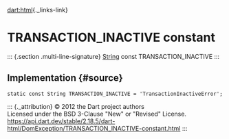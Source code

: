 [dart:html](../../dart-html/dart-html-library){._links-link}

TRANSACTION\_INACTIVE constant
==============================

::: {.section .multi-line-signature}
[String](../../dart-core/string-class) const TRANSACTION\_INACTIVE
:::

Implementation {#source}
--------------

``` {.language-dart data-language="dart"}
static const String TRANSACTION_INACTIVE = 'TransactionInactiveError';
```

::: {._attribution}
© 2012 the Dart project authors\
Licensed under the BSD 3-Clause \"New\" or \"Revised\" License.\
<https://api.dart.dev/stable/2.18.5/dart-html/DomException/TRANSACTION_INACTIVE-constant.html>
:::

